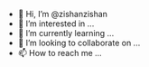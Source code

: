 - 👋 Hi, I’m @zishanzishan
- 👀 I’m interested in ...
- 🌱 I’m currently learning ...
- 💞️ I’m looking to collaborate on ...
- 📫 How to reach me ...

<!---
zishanzishan/zishanzishan is a ✨ special ✨ repository because its `README.md` (this file) appears on your GitHub profile.
You can click the Preview link to take a look at your changes.
--->
